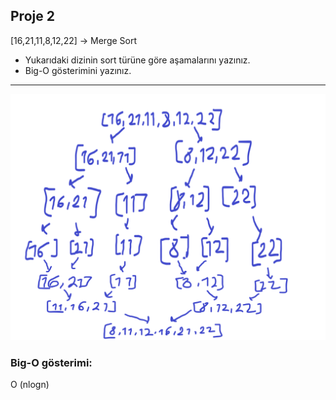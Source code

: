 ## Proje 2

[16,21,11,8,12,22] -> Merge Sort

* Yukarıdaki dizinin sort türüne göre aşamalarını yazınız.
* Big-O gösterimini yazınız.

---

![Merge_Sort](images/Merge_Sort.png)

### Big-O gösterimi:  
 O (nlogn)
